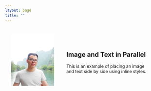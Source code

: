```yaml
---
layout: page
title: ""
---
```


<div style="display: flex; align-items: center;">
  <div style="flex: 1; padding: 20px;">
    <img src="headshot.jpg" alt="Image" style="max-width: 100%;">
  </div>
  <div style="flex: 2; padding: 20px;">
    <h2>Image and Text in Parallel</h2>
    <p>This is an example of placing an image and text side by side using inline styles.</p>
  </div>
</div>

<!-- 
<!DOCTYPE html>
<html>
<head>
  <style>
    .container {
      display: flex;
      align-items: center;
    }
    .image {
      flex: 1;
      padding: 20px;
    }
    .text {
      flex: 2;
      padding: 20px;
    }
  </style>
</head>
<body>

<div class="container">
  <div class="image">
    <img src="headshot.jpg" alt="Image">
  </div>
  <div class="text">
    <h2>About me</h2>
    <p>This is an example of placing an image and text side by side using the <code>&lt;div&gt;</code> element and CSS flexbox.</p>
  </div>
</div>

</body>
</html>



<div style="display: flex; align-items: center;">
<img src="headshot.jpg" alt="Description" width="350" style="margin-right: 10px;">

I am a PostDoc researcher in the [Subsurface Flow Physics Group](https://guolab.arizona.edu) at the University of Arizona. I am interested in the fundamental physics of fluid flow and transport in environmental and energy systems in Earth’s subsurface. My current research focuses on pore-scale modeling of multiphase fluid flow, multicomponent transport, and thermodynamic phase change behaviors in geological porous media. The specific application of my research is to study the transport of Per- and Polyfluoroalkyl Substances (PFAS) in the vadose zone, the nonisothermal evaporation processes in soils at the land surface, and the production of gas/oil from shale formations.
</div>


<img src="headshot.jpg" alt="Description" style="max-width: 100%; height: auto;">
I am a PostDoc researcher in the [Subsurface Flow Physics Group](https://guolab.arizona.edu) at the University of Arizona. I am interested in the fundamental physics of fluid flow and transport in environmental and energy systems in Earth’s subsurface. My current research focuses on pore-scale modeling of multiphase fluid flow, transport, and thermodynamic phase change behaviors in geological porous media. The specific application of my research is to study the transport of Per- and Polyfluoroalkyl Substances (PFAS) in the vadose zone, the nonisothermal evaporation processes at the land surface, and the production of gas/oil from shale formations. 
-->



